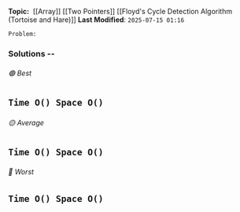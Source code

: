 **Topic:**  [[Array]] [[Two Pointers]] [[Floyd's Cycle Detection Algorithm (Tortoise and Hare)]]
**Last Modified**:  `2025-07-15 01:16`

`Problem:`

### Solutions -- 

###### 🟢 Best
 `Time O() Space O()` 
----------------------------------------------------------------------------------------------
###### 🟡 Average
 `Time O() Space O()` 
----------------------------------------------------------------------------------------------
###### 🔴 Worst
 `Time O() Space O()` 
----------------------------------------------------------------------------------------------

